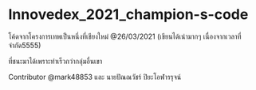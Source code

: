 # Innovedex_2021_champion-s-code
โค้ดจากโครงการเทพเป็นหนึ่งที่เชียงใหม่ @26/03/2021 (เขียนได้เน่ามากๆ เนื่องจากเวลาที่จำกัด5555)

ที่ชนะมาได้เพราะทำเร็วกว่ากลุ่มอื่นเขา

Contributor
@mark48853 และ นายปัณณวัชร์ ปิยะโอฬารรุจน์

